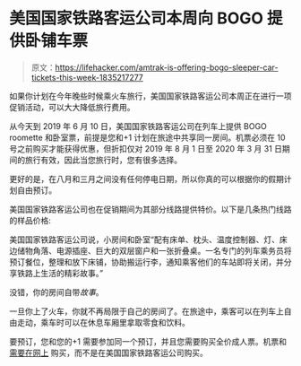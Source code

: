 # 美国国家铁路客运公司本周向 BOGO 提供卧铺车票

> 原文：<https://lifehacker.com/amtrak-is-offering-bogo-sleeper-car-tickets-this-week-1835217277>

如果你计划在今年晚些时候乘火车旅行，美国国家铁路客运公司本周正在进行一项促销活动，可以大大降低旅行费用。



从今天到 2019 年 6 月 10 日，美国国家铁路客运公司在列车上提供 BOGO roomette 和卧室票，前提是您和+1 计划在旅途中共享同一房间。机票必须在 10 号之前购买才能获得优惠，但折扣仅对 2019 年 8 月 1 日至 2020 年 3 月 31 日期间的旅行有效，因此当您旅行时，您有很多选择。

更好的是，在八月和三月之间没有任何停电日期，所以你真的可以根据你的假期计划自由预订。

美国国家铁路客运公司也在促销期间为其部分线路提供特价。以下是几条热门线路的样品价格:

美国国家铁路客运公司说，小房间和卧室“配有床单、枕头、温度控制器、灯、床边储物角落、电源插座、巨大的双层窗户和一张折叠桌。一名专门的列车乘务员将预订餐位，整理和放下床铺，协助搬运行李，通知乘客他们的车站即将关闭，并分享铁路上生活的精彩故事。”

没错，你的房间自带*故事*。

一旦你上了火车，你就不再局限于自己的房间了。在旅途中，乘客可以在列车上自由走动，乘车时可以在休息车厢里拿取零食和饮料。

要预订，您和您的+1 需要参加同一个预订，并且您需要购买全价成人票。机票和 [需要在网上](https://www.amtrak.com/flashsale) 购买，而不是在美国国家铁路客运公司购买。